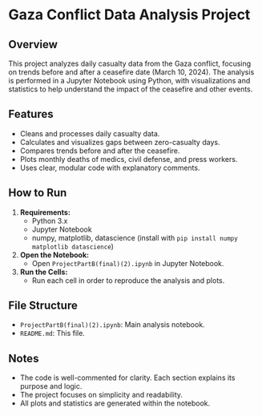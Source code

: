 # Gaza Conflict Data Analysis Project

## Overview
This project analyzes daily casualty data from the Gaza conflict, focusing on trends before and after a ceasefire date (March 10, 2024). The analysis is performed in a Jupyter Notebook using Python, with visualizations and statistics to help understand the impact of the ceasefire and other events.

## Features
- Cleans and processes daily casualty data.
- Calculates and visualizes gaps between zero-casualty days.
- Compares trends before and after the ceasefire.
- Plots monthly deaths of medics, civil defense, and press workers.
- Uses clear, modular code with explanatory comments.

## How to Run
1. **Requirements:**
   - Python 3.x
   - Jupyter Notebook
   - numpy, matplotlib, datascience (install with `pip install numpy matplotlib datascience`)
2. **Open the Notebook:**
   - Open `ProjectPartB(final)(2).ipynb` in Jupyter Notebook.
3. **Run the Cells:**
   - Run each cell in order to reproduce the analysis and plots.

## File Structure
- `ProjectPartB(final)(2).ipynb`: Main analysis notebook.
- `README.md`: This file.

## Notes
- The code is well-commented for clarity. Each section explains its purpose and logic.
- The project focuses on simplicity and readability.
- All plots and statistics are generated within the notebook.
